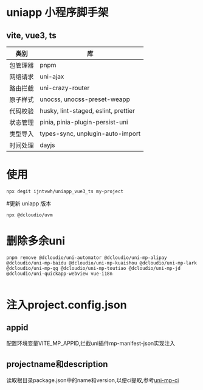# uniapp 小程序脚手架
## vite, vue3, ts

| 类别     | 库                                   |
| -------- | ------------------------------------ |
| 包管理器 | pnpm                                 |
| 网络请求 | uni-ajax                             |
| 路由拦截 | uni-crazy-router                     |
| 原子样式 | unocss, unocss-preset-weapp          |
| 代码校验 | husky, lint-staged, eslint, prettier |
| 状态管理 | pinia, pinia-plugin-persist-uni      |
| 类型导入 | types-sync, unplugin-auto-import     |
| 时间处理 | dayjs                                |

# 使用
```
npx degit ijntvwh/uniapp_vue3_ts my-project

```
#更新 uniapp 版本

```
npx @dcloudio/uvm

```

# 删除多余uni
```
pnpm remove @dcloudio/uni-automator @dcloudio/uni-mp-alipay @dcloudio/uni-mp-baidu @dcloudio/uni-mp-kuaishou @dcloudio/uni-mp-lark @dcloudio/uni-mp-qq @dcloudio/uni-mp-toutiao @dcloudio/uni-mp-jd @dcloudio/uni-quickapp-webview vue-i18n


```

# 注入project.config.json
## appid
配置环境变量VITE_MP_APPID,拦截uni插件mp-manifest-json实现注入
## projectname和description
读取根目录package.json中的name和version,以便ci提取,参考[uni-mp-ci](https://github.com/ijntvwh/uni-mp-ci)
